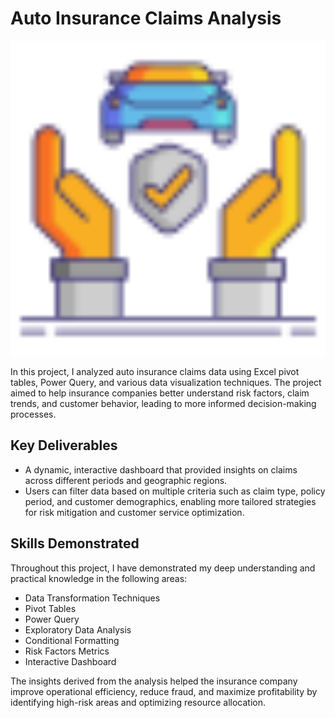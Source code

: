 # Auto Insurance Claims Analysis

<img src="https://raw.githubusercontent.com/Darshanamishra/Images/main/Auto%20insurance.png" alt="Auto Insurance Claims Analysis" width="600" /> <!-- Adjust the width as needed -->

In this project, I analyzed auto insurance claims data using Excel pivot tables, Power Query, and various data visualization techniques. The project aimed to help insurance companies better understand risk factors, claim trends, and customer behavior, leading to more informed decision-making processes.

## Key Deliverables

- A dynamic, interactive dashboard that provided insights on claims across different periods and geographic regions.
- Users can filter data based on multiple criteria such as claim type, policy period, and customer demographics, enabling more tailored strategies for risk mitigation and customer service optimization.

## Skills Demonstrated

Throughout this project, I have demonstrated my deep understanding and practical knowledge in the following areas:

- Data Transformation Techniques
- Pivot Tables
- Power Query
- Exploratory Data Analysis
- Conditional Formatting
- Risk Factors Metrics
- Interactive Dashboard

The insights derived from the analysis helped the insurance company improve operational efficiency, reduce fraud, and maximize profitability by identifying high-risk areas and optimizing resource allocation.
